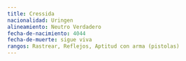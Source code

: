 ```yaml
---
title: Cressida
nacionalidad: Uringen
alineamiento: Neutro Verdadero
fecha-de-nacimiento: 4044
fecha-de-muerte: sigue viva
rangos: Rastrear, Reflejos, Aptitud con arma (pistolas)
---
```




#### 